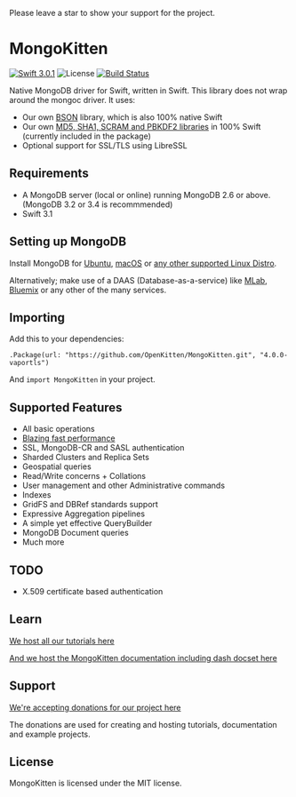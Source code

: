 Please leave a star to show your support for the project.

# MongoKitten

[![Swift 3.0.1](https://img.shields.io/badge/swift-3.0.1-orange.svg)](https://swift.org)
![License](https://img.shields.io/github/license/openkitten/mongokitten.svg)
[![Build Status](https://travis-ci.org/OpenKitten/MongoKitten.svg?branch=mongokitten31)](https://travis-ci.org/OpenKitten/MongoKitten)

Native MongoDB driver for Swift, written in Swift. This library does not wrap around the mongoc driver. It uses:

- Our own [BSON](https://github.com/OpenKitten/BSON) library, which is also 100% native Swift
- Our own [MD5, SHA1, SCRAM and PBKDF2 libraries](https://github.com/OpenKitten/CryptoKitten) in 100% Swift (currently included in the package)
- Optional support for SSL/TLS using LibreSSL

## Requirements

- A MongoDB server (local or online) running MongoDB 2.6 or above. (MongoDB 3.2 or 3.4 is recommmended)
- Swift 3.1

## Setting up MongoDB

Install MongoDB for [Ubuntu](https://docs.mongodb.com/master/tutorial/install-mongodb-on-ubuntu/), [macOS](https://docs.mongodb.com/master/tutorial/install-mongodb-on-os-x/) or [any other supported Linux Distro](https://docs.mongodb.com/master/administration/install-on-linux/).

Alternatively; make use of a DAAS (Database-as-a-service) like [MLab](https://mlab.com), [Bluemix](https://www.ibm.com/cloud-computing/bluemix/mongodb-hosting) or any other of the many services.

## Importing

Add this to your dependencies:

`.Package(url: "https://github.com/OpenKitten/MongoKitten.git", "4.0.0-vaportls")`

And `import MongoKitten` in your project.

## Supported Features

- All basic operations
- [Blazing fast performance](Performance.md)
- SSL, MongoDB-CR and SASL authentication
- Sharded Clusters and Replica Sets
- Geospatial queries
- Read/Write concerns + Collations
- User management and other Administrative commands
- Indexes
- GridFS and DBRef standards support
- Expressive Aggregation pipelines
- A simple yet effective QueryBuilder
- MongoDB Document queries
- Much more

## TODO

- X.509 certificate based authentication

## Learn

[We host all our tutorials here](http://tutorials.openkitten.org)

[And we host the MongoKitten documentation including dash docset here](http://docs.openkitten.org/mongokitten/)

## Support

[We're accepting donations for our project here](https://opencollective.com/mongokitten)

The donations are used for creating and hosting tutorials, documentation and example projects.

## License

MongoKitten is licensed under the MIT license.
